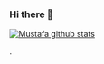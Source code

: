 ### Hi there 👋
[![Mustafa github stats](https://github-readme-stats.vercel.app/api?username=sampah92&count_private=true&hide=stars,issues&show_icons=true&theme=chartreuse-dark)](https://github.com/sampah92)

<!--
**sampah92/sampah92** is a ✨ _special_ ✨ repository because its `README.md` (this file) appears on your GitHub profile.

Here are some ideas to get you started:

- 🔭 I’m currently working on ...
- 🌱 I’m currently learning ...
- 👯 I’m looking to collaborate on ...
- 🤔 I’m looking for help with ...
- 💬 Ask me about ...
- 📫 How to reach me: ...
- 😄 Pronouns: ...
- ⚡ Fun fact: ...
-->.
